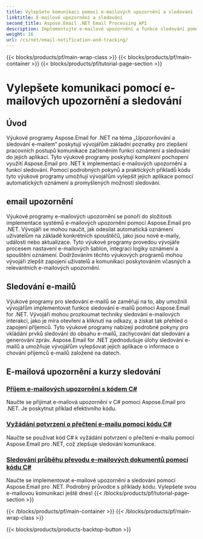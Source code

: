 ```yaml
---
title: Vylepšete komunikaci pomocí e-mailových upozornění a sledování
linktitle: E-mailové upozornění a sledování
second_title: Aspose.Email .NET Email Processing API
description: Implementujte e-mailové upozornění a funkce sledování pomocí výukových programů Aspose.Email for .NET. Automatizujte oznámení a získejte přehled o interakcích s příjemci e-mailu.
weight: 16
url: /cs/net/email-notification-and-tracking/
---
```


{{< blocks/products/pf/main-wrap-class >}}
{{< blocks/products/pf/main-container >}}
{{< blocks/products/pf/tutorial-page-section >}}

# Vylepšete komunikaci pomocí e-mailových upozornění a sledování


## Úvod

Výukové programy Aspose.Email for .NET na téma „Upozorňování a sledování e-mailem“ poskytují vývojářům základní poznatky pro zlepšení pracovních postupů komunikace začleněním funkcí oznámení a sledování do jejich aplikací. Tyto výukové programy poskytují komplexní pochopení využití Aspose.Email pro .NET k implementaci e-mailových upozornění a funkcí sledování. Pomocí podrobných pokynů a praktických příkladů kódu tyto výukové programy umožňují vývojářům vylepšit jejich aplikace pomocí automatických oznámení a promyšlených možností sledování.

## email upozornění

Výukové programy e-mailových upozornění se ponoří do složitosti implementace systémů e-mailových upozornění pomocí Aspose.Email pro .NET. Vývojáři se mohou naučit, jak odesílat automatická oznámení uživatelům na základě konkrétních spouštěčů, jako jsou nové e-maily, události nebo aktualizace. Tyto výukové programy provedou vývojáře procesem nastavení e-mailových šablon, integrací logiky oznámení a spouštění oznámení. Dodržováním těchto výukových programů mohou vývojáři zlepšit zapojení uživatelů a komunikaci poskytováním včasných a relevantních e-mailových upozornění.

## Sledování e-mailů

Výukové programy pro sledování e-mailů se zaměřují na to, aby umožnili vývojářům implementovat funkce sledování e-mailů pomocí Aspose.Email for .NET. Vývojáři mohou prozkoumat techniky sledování e-mailových interakcí, jako je míra otevření a kliknutí na odkazy, a získat tak přehled o zapojení příjemců. Tyto výukové programy nabízejí podrobné pokyny pro vkládání prvků sledování do obsahu e-mailů, zachycování dat sledování a generování zpráv. Aspose.Email for .NET zjednodušuje úlohy sledování e-mailů a umožňuje vývojářům vylepšovat jejich aplikace o informace o chování příjemců e-mailů založené na datech.

## E-mailová upozornění a kurzy sledování
### [Příjem e-mailových upozornění s kódem C#](./receiving-email-notifications-with-csharp-code/)
Naučte se přijímat e-mailová upozornění v C# pomocí Aspose.Email pro .NET. Je poskytnut příklad efektivního kódu.
### [Vyžádání potvrzení o přečtení e-mailu pomocí kódu C#](./requesting-email-read-receipts-using-csharp-code/)
Naučte se používat kód C# k vyžádání potvrzení o přečtení e-mailu pomocí Aspose.Email pro .NET, což zlepšuje sledování komunikace.
### [Sledování průběhu převodu e-mailových dokumentů pomocí kódu C#](./tracking-email-document-conversion-progress-with-csharp-code/)
Naučte se implementovat e-mailové upozornění a sledování pomocí Aspose.Email pro .NET. Podrobný průvodce s příklady kódu. Vylepšete svou e-mailovou komunikaci ještě dnes!
{{< /blocks/products/pf/tutorial-page-section >}}

{{< /blocks/products/pf/main-container >}}
{{< /blocks/products/pf/main-wrap-class >}}

{{< blocks/products/products-backtop-button >}}
